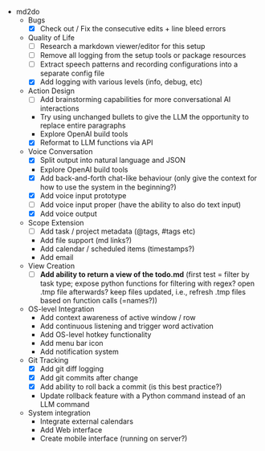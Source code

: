 * md2do
  * Bugs
    - [x] Check out / Fix the consecutive edits + line bleed errors
  * Quality of Life
    - [ ] Research a markdown viewer/editor for this setup
    - [ ] Remove all logging from the setup tools or package resources
    - [ ] Extract speech patterns and recording configurations into a separate config file
    - [x] Add logging with various levels (info, debug, etc)
  * Action Design
    - [ ] Add brainstorming capabilities for more conversational AI interactions
    - Try using unchanged bullets to give the LLM the opportunity to replace entire paragraphs
    - Explore OpenAI build tools
    - [x] Reformat to LLM functions via API
  * Voice Conversation
    - [x] Split output into natural language and JSON
    - Explore OpenAI build tools
    - [x] Add back-and-forth chat-like behaviour (only give the context for how to use the system in the beginning?)
    - [x] Add voice input prototype
    - [ ] Add voice input proper (have the ability to also do text input)
    - [x] Add voice output
  * Scope Extension
    - [ ] Add task / project metadata (@tags, #tags etc)
    - Add file support (md links?)
    - Add calendar / scheduled items (timestamps?)
    - Add email
  * View Creation
    - [ ] **Add ability to return a view of the todo.md** (first test = filter by task type; expose python functions for filtering with regex? open .tmp file afterwards? keep files updated, i.e., refresh .tmp files based on function calls (=names?))
  * OS-level Integration
    - Add context awareness of active window / row
    - Add continuous listening and trigger word activation
    - Add OS-level hotkey functionality
    - Add menu bar icon
    - Add notification system
  * Git Tracking
    - [x] Add git diff logging
    - [x] Add git commits after change
    - [x] Add ability to roll back a commit (is this best practice?)
    - Update rollback feature with a Python command instead of an LLM command
  * System integration
    - Integrate external calendars
    - Add Web interface
    - Create mobile interface (running on server?)